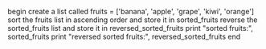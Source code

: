 begin
create a list called fruits = ['banana', 'apple', 'grape', 'kiwi', 'orange']
sort the fruits list in ascending order and store it in sorted_fruits
reverse the sorted_fruits list and store it in reversed_sorted_fruits
print "sorted fruits:", sorted_fruits
print "reversed sorted fruits:", reversed_sorted_fruits
end
